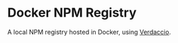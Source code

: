 # Docker NPM Registry

A local NPM registry hosted in Docker, using [Verdaccio](https://verdaccio.org).